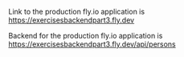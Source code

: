 Link to the production fly.io application is https://exercisesbackendpart3.fly.dev

Backend for the production fly.io application is https://exercisesbackendpart3.fly.dev/api/persons
